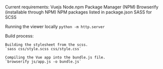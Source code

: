 Current requirements:
Vuejs
Node.npm Package Manager (NPM)
Browserify (installable through NPM)
NPM packages listed in package.json
SASS for SCSS

Running the viewer locally
`python -m http.server`

Build process:

    Building the stylesheet from the scss.
    `sass css/style.scss css/style.css`

    Compiling the Vue app into the bundle.js file.
    `browserify js/app.js -o bundle.js`

